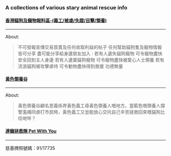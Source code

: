 ### A collections of various stary animal rescue info

#### [香港貓狗及寵物報料區-(義工/被虐/失蹤/目擊/領養)](https://www.facebook.com/groups/971927279547408/?ref=share)  
------------------------------------------------   
 
About:  

>  不可發報宣傳交易買賣及任何收取利益的帖子
>  任何幫助貓狗隻及寵物情報 皆可分享
>  盡可能分享給身邊朋友加入 :
>  若有人遺失貓狗寵物 可令寵物盡快安全回到主人身邊
>  若有人遺棄貓狗寵物 可令寵物盡快被愛心人士領養
>  若有流浪貓狗被攻擊虐待 可令動物盡快得到救援
>  功德無量


#### [黃色領養谷](https://www.facebook.com/groups/2529206997336951/?ref=share)  
--------------   

About:  

>  黃色領養谷顧名思義係畀黃色義工尋黃色領養人嘅地方。當藍色嘅領養人撐警濫捕同虐打市民時，黃色義工又豈能放心交托自己辛苦拯救回來嘅貓狗比佢哋咩？  
  

####  [連寵拯救隊 Pet With You](https://www.petwithyouhk.com/) 
----------------------------   

慈善牌照號碼：91/17735



